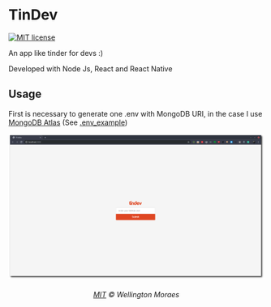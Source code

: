 # TinDev
[![MIT license](http://img.shields.io/badge/license-MIT-brightgreen.svg)](http://opensource.org/licenses/MIT)


An app like tinder for devs :)

Developed with Node Js, React and React Native

## Usage

First is necessary to generate one .env with MongoDB URI, in the case I use [MongoDB Atlas](https://www.mongodb.com/cloud/atlas) (See [.env_example](./.env_example))


<p align="center">
	<img src="./assets/web_home_ver.png" alt="Tindev style="max-width:100%;">
</p>

<h6 align="center">
	<a href="https://raw.githubusercontent.com/mswell/dotfiles/master/LICENSE">MIT</a>
	©
	Wellington Moraes
</h6>